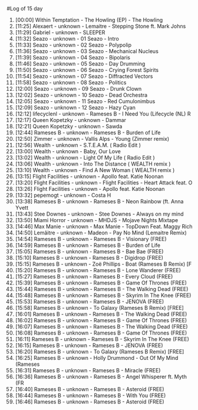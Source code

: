 #Log of 15 day

1. [00:00] Within Temptation - The Howling (EP) - The Howling
1. [11:25] Alexaert - unknown - Lemaitre - Stepping Stone ft. Mark Johns
1. [11:29] Gabriel - unknown - SLEEPER
1. [11:32] Seazo - unknown - 01 Seazo - Intro
1. [11:33] Seazo - unknown - 02 Seazo - Polypolip
1. [11:36] Seazo - unknown - 03 Seazo - Mechanical Nucleus
1. [11:39] Seazo - unknown - 04 Seazo - Bipolaris
1. [11:46] Seazo - unknown - 05 Seazo - Day Drumming
1. [11:50] Seazo - unknown - 06 Seazo - Crying Forest Spirits
1. [11:54] Seazo - unknown - 07 Seazo - Diffracted Vectors
1. [11:58] Seazo - unknown - 08 Seazo - Politics
1. [12:00] Seazo - unknown - 09 Seazo - Drunk Clown
1. [12:02] Seazo - unknown - 10 Seazo - Dead Orchestra
1. [12:05] Seazo - unknown - 11 Seazo - Red Cumulonimbus
1. [12:09] Seazo - unknown - 12 Seazo - Hazy Cyan
1. [12:12] lifecyclenl - unknown - Rameses B - I Need You (Lifecycle (NL) R
1. [12:17] Queen Kopetzky - unknown - Dammar
1. [12:21] Queen Kopetzky - unknown - Sawda
1. [12:44] Rameses B - unknown - Rameses B - Burden of Life
1. [12:50] Zimmer - unknown - Vallis Alps - Young (Zimmer remix)
1. [12:56] Wealth - unknown - S.T.E.A.M.  ( Radio Edit )
1. [13:00] Wealth - unknown - Baby, Our Love
1. [13:02] Wealth - unknown - Light Of My Life  ( Radio Edit )
1. [13:06] Wealth - unknown - Into The Distance ( WEALTH remix )
1. [13:10] Wealth - unknown - Find A New Woman ( WEALTH remix )
1. [13:15] Flight Facilities - unknown - Apollo feat. Katie Noonan
1. [13:20] Flight Facilities - unknown - Flight Facilities - Heart Attack feat. O
1. [13:26] Flight Facilities - unknown - Apollo feat. Katie Noonan
1. [13:32] pepemogt - unknown - Costa H
1. [13:38] Rameses B - unknown - Rameses B - Neon Rainbow (ft. Anna Yvett
1. [13:43] Stee Downes - unknown - Stee Downes - Always on my mind
1. [13:50] Miami Horror - unknown - MHDJS - Mojave Nights Mixtape
1. [14:46] Max Manie - unknown - Max Manie - TopDown Feat. Maggy Rich
1. [14:50] Lemâitre - unknown - Madeon - Pay No Mind (Lemaitre Remix)
1. [14:54] Rameses B - unknown - Rameses B - Visionary (FREE)
1. [14:59] Rameses B - unknown - Rameses B - Burden of Life
1. [15:05] Rameses B - unknown - Rameses B - Bae Bae (FREE)
1. [15:10] Rameses B - unknown - Rameses B - Digidrop (FREE)
1. [15:15] Rameses B - unknown - Zoë Phillips - Boat (Rameses B Remix) [F
1. [15:20] Rameses B - unknown - Rameses B - Lone Wanderer (FREE)
1. [15:27] Rameses B - unknown - Rameses B - Every Cloud (FREE)
1. [15:39] Rameses B - unknown - Rameses B - Game Of Thrones (FREE)
1. [15:44] Rameses B - unknown - Rameses B - The Walking Dead (FREE)
1. [15:48] Rameses B - unknown - Rameses B - Skyrim In The Knee (FREE)
1. [15:53] Rameses B - unknown - Rameses B - JENOVA (FREE)
1. [15:58] Rameses B - unknown - To Galaxy (Rameses B Remix) [FREE]
1. [16:01] Rameses B - unknown - Rameses B - The Walking Dead (FREE)
1. [16:02] Rameses B - unknown - Rameses B - Game Of Thrones (FREE)
1. [16:07] Rameses B - unknown - Rameses B - The Walking Dead (FREE)
1. [16:08] Rameses B - unknown - Rameses B - Game Of Thrones (FREE)
1. [16:11] Rameses B - unknown - Rameses B - Skyrim In The Knee (FREE)
1. [16:15] Rameses B - unknown - Rameses B - JENOVA (FREE)
1. [16:20] Rameses B - unknown - To Galaxy (Rameses B Remix) [FREE]
1. [16:25] Rameses B - unknown - Holly Drummond - Out Of My Mind (Rameses
1. [16:31] Rameses B - unknown - Rameses B - Miracle (FREE)
1. [16:36] Rameses B - unknown - Rameses B - Angel Whisperer ft. Myth (FR
1. [16:40] Rameses B - unknown - Rameses B - Asteroid (FREE)
1. [16:44] Rameses B - unknown - Rameses B - With You (FREE)
1. [16:46] Rameses B - unknown - Rameses B - Asteroid (FREE)
